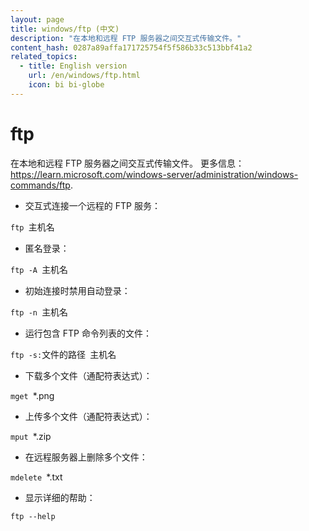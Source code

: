 ```yaml
---
layout: page
title: windows/ftp (中文)
description: "在本地和远程 FTP 服务器之间交互式传输文件。"
content_hash: 0287a89affa171725754f5f586b33c513bbf41a2
related_topics:
  - title: English version
    url: /en/windows/ftp.html
    icon: bi bi-globe
---
```

# ftp

在本地和远程 FTP 服务器之间交互式传输文件。
更多信息：<https://learn.microsoft.com/windows-server/administration/windows-commands/ftp>.

- 交互式连接一个远程的 FTP 服务：

`ftp `<span class="tldr-var badge badge-pill bg-dark-lm bg-white-dm text-white-lm text-dark-dm font-weight-bold">主机名</span>

- 匿名登录：

`ftp -A `<span class="tldr-var badge badge-pill bg-dark-lm bg-white-dm text-white-lm text-dark-dm font-weight-bold">主机名</span>

- 初始连接时禁用自动登录：

`ftp -n `<span class="tldr-var badge badge-pill bg-dark-lm bg-white-dm text-white-lm text-dark-dm font-weight-bold">主机名</span>

- 运行包含 FTP 命令列表的文件：

`ftp -s:`<span class="tldr-var badge badge-pill bg-dark-lm bg-white-dm text-white-lm text-dark-dm font-weight-bold">文件的路径</span>` `<span class="tldr-var badge badge-pill bg-dark-lm bg-white-dm text-white-lm text-dark-dm font-weight-bold">主机名</span>

- 下载多个文件（通配符表达式）：

`mget `<span class="tldr-var badge badge-pill bg-dark-lm bg-white-dm text-white-lm text-dark-dm font-weight-bold">*.png</span>

- 上传多个文件（通配符表达式）：

`mput `<span class="tldr-var badge badge-pill bg-dark-lm bg-white-dm text-white-lm text-dark-dm font-weight-bold">*.zip</span>

- 在远程服务器上删除多个文件：

`mdelete `<span class="tldr-var badge badge-pill bg-dark-lm bg-white-dm text-white-lm text-dark-dm font-weight-bold">*.txt</span>

- 显示详细的帮助：

`ftp --help`
